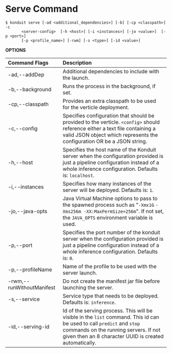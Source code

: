 # Serve Command

```text
$ konduit serve [-ad <additional_dependencies>] [-b] [-cp <classpath>] -c
       <server-config>  [-h <host>] [-i <instances>] [-jo <value>]  [-p <port>]
       [-p <profile_name>] [-rwm] [-s <type>] [-id <value>]
```

**OPTIONS**

| Command Flags | Description |
| :--- | :--- |
| -ad,--addDep | Additional dependencies to include with the launch. |
| -b,--background | Runs the process in the background, if set. |
| -cp,--classpath | Provides an extra classpath to be used for the verticle deployment. |
| -c,--config | Specifies configuration that should be provided to the verticle. `<config>` should reference either a text file containing a valid JSON object which represents the configuration OR be a JSON string. |
| -h,--host | Specifies the host name of the Konduit server when the configuration provided is just a pipeline configuration instead of a whole inference configuration. Defaults is: `localhost`.  |
| -i,--instances | Specifies how many instances of the server will be deployed. Defaults is: `1`.  |
| -jo,--java-opts | Java Virtual Machine options to pass to the spawned process such as "`-Xmx1G` `-Xms256m -XX:MaxPermSize=256m`". If not set, the `JAVA_OPTS` environment variable is used.  |
| -p,--port | Specifies the port number of the konduit server when the configuration provided is just a pipeline configuration instead of a whole inference configuration. Defaults is: `0`.  |
| -p,--profileName | Name of the profile to be used with the server launch.  |
| -rwm,--runWithoutManifest  | Do not create the manifest jar file before launching the server.  |
| -s,--service | Service type that needs to be deployed. Defaults is: `inference`. |
| -id,--serving-id | Id of the serving process. This will be visible in the `list` command. This id can be used to call `predict` and `stop` commands on the running servers. If not given then an 8 character UUID is created automatically. |

